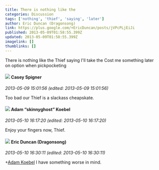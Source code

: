 ```yaml
---
title: There is nothing like the
categories: Discussion
tags: ['nothing', 'thief', 'saying', 'later']
author: Eric Duncan (Dragonsong)
link: https://plus.google.com/+EricDuncan/posts/jVPcPLjEiJi
published: 2013-05-09T01:58:55.399Z
updated: 2013-05-09T01:58:55.399Z
imagelink: []
thumblinks: []
---
```


There is nothing like the Thief saying I&#39;ll take the Cost me something later on option when pickpocketing
<div id='comment z13bw50wqvvmgp0zy04cinfpfwyazrrzqr40k'>
  <h4><img src='{{site.baseurl}}//images/avatars/103355901649643568998_photo.jpg'> Casey Spigner</h4>
      <p><cite>2013-05-09 15:01:56 (edited: 2013-05-09 15:01:56)</cite></p>
        <p>Too bad our Thief is a slackass cheapskate.</p>
</div>
        

<div id='comment z13bw50wqvvmgp0zy04cinfpfwyazrrzqr40k'>
  <h4><img src='{{site.baseurl}}//images/avatars/112484087750169360510_photo.jpg'> Adam “skinnyghost” Koebel</h4>
      <p><cite>2013-05-10 16:17:20 (edited: 2013-05-10 16:17:20)</cite></p>
        <p>Enjoy your fingers now, Thief.</p>
</div>
        

<div id='comment z13bw50wqvvmgp0zy04cinfpfwyazrrzqr40k'>
  <h4><img src='{{site.baseurl}}//images/avatars/109931133667795594746_photo.jpg'> Eric Duncan (Dragonsong)</h4>
      <p><cite>2013-05-10 16:30:11 (edited: 2013-05-10 16:30:11)</cite></p>
        <p><span class="proflinkWrapper"><span class="proflinkPrefix">+</span><a class="proflink" href="https://plus.google.com/112484087750169360510" oid="112484087750169360510">Adam Koebel</a></span> I have something worse in mind.</p>
</div>
        